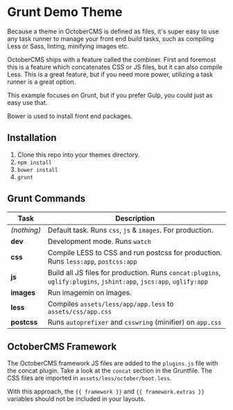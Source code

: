 # Grunt Demo Theme

Because a theme in OctoberCMS is defined as files, it's super easy to use any task runner to manage your front end build tasks, such as compiling Less or Sass, linting, minifying images etc.

OctoberCMS ships with a feature called the combiner. First and foremost this is a feature which concatenates CSS or JS files, but it can also compile Less. This is a great feature, but if you need more power, utilizing a task runner is a great option.

This example focuses on Grunt, but if you prefer Gulp, you could just as easy use that.

Bower is used to install front end packages.

## Installation

1. Clone this repo into your themes directory.
1. `npm install`
1. `bower install`
1. `grunt`

## Grunt Commands

| Task | Description |
|------|-------------|
| _(nothing)_ | Default task. Runs `css`, `js` & `images`. For production. |
| **dev** | Development mode. Runs `watch` |
| **css** | Compile LESS to CSS and run postcss for production. Runs `less:app`, `postcss:app` |
| **js** | Build all JS files for production. Runs `concat:plugins`, `uglify:plugins`, `jshint:app`, `jscs:app`, `uglify:app` |
| **images** | Run imagemin on images. |
| **less** | Compiles `assets/less/app/app.less` to `assets/css/app.css` |
| **postcss** | Runs `autoprefixer` and `csswring` (minifier) on `app.css` |

## OctoberCMS Framework

The OctoberCMS framework JS files are added to the `plugins.js` file with the concat plugin. Take a look at the `concat` section in the Gruntfile. The CSS files are imported in `assets/less/october/boot.less`.

With this approach, the `{{ framework }}` and `{{ framework.extras }}` variables should not be included in your layouts.
